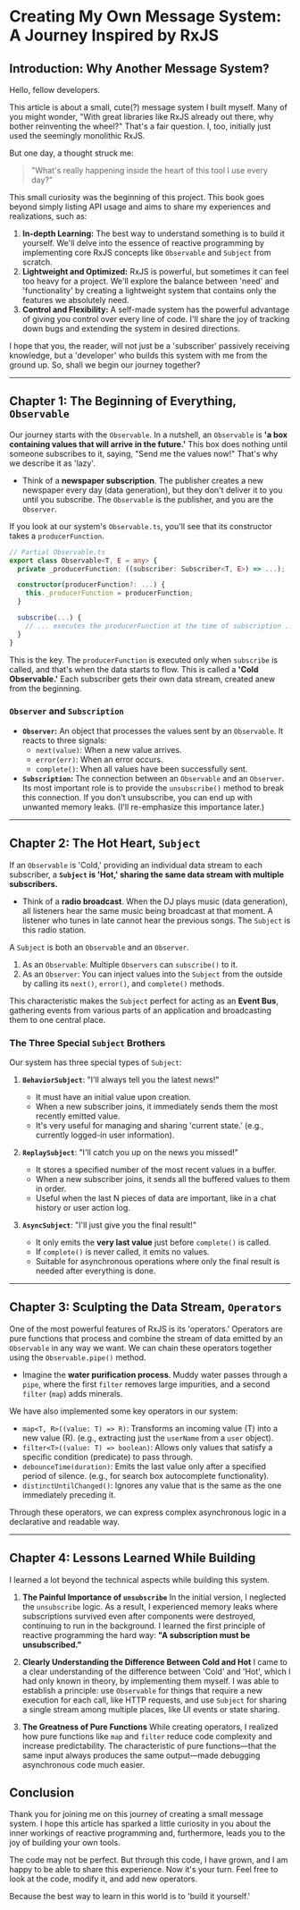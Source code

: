 # Creating My Own Message System: A Journey Inspired by RxJS

## Introduction: Why Another Message System?

Hello, fellow developers.

This article is about a small, cute(?) message system I built myself. Many of you might wonder, "With great libraries like RxJS already out there, why bother reinventing the wheel?" That's a fair question. I, too, initially just used the seemingly monolithic RxJS.

But one day, a thought struck me:

> "What's really happening inside the heart of this tool I use every day?"

This small curiosity was the beginning of this project. This book goes beyond simply listing API usage and aims to share my experiences and realizations, such as:

1.  **In-depth Learning:** The best way to understand something is to build it yourself. We'll delve into the essence of reactive programming by implementing core RxJS concepts like `Observable` and `Subject` from scratch.
2.  **Lightweight and Optimized:** RxJS is powerful, but sometimes it can feel too heavy for a project. We'll explore the balance between 'need' and 'functionality' by creating a lightweight system that contains only the features we absolutely need.
3.  **Control and Flexibility:** A self-made system has the powerful advantage of giving you control over every line of code. I'll share the joy of tracking down bugs and extending the system in desired directions.

I hope that you, the reader, will not just be a 'subscriber' passively receiving knowledge, but a 'developer' who builds this system with me from the ground up. So, shall we begin our journey together?

---

## Chapter 1: The Beginning of Everything, `Observable`

Our journey starts with the `Observable`. In a nutshell, an `Observable` is **'a box containing values that will arrive in the future.'** This box does nothing until someone subscribes to it, saying, "Send me the values now!" That's why we describe it as 'lazy'.

-   Think of a **newspaper subscription**. The publisher creates a new newspaper every day (data generation), but they don't deliver it to you until you subscribe. The `Observable` is the publisher, and you are the `Observer`.

If you look at our system's `Observable.ts`, you'll see that its constructor takes a `producerFunction`.

```typescript
// Partial Observable.ts
export class Observable<T, E = any> {
  private _producerFunction: ((subscriber: Subscriber<T, E>) => ...);

  constructor(producerFunction?: ...) {
    this._producerFunction = producerFunction;
  }

  subscribe(...) {
    // ... executes the producerFunction at the time of subscription ...
  }
}
```

This is the key. The `producerFunction` is executed only when `subscribe` is called, and that's when the data starts to flow. This is called a **'Cold Observable.'** Each subscriber gets their own data stream, created anew from the beginning.

### `Observer` and `Subscription`

-   **`Observer`:** An object that processes the values sent by an `Observable`. It reacts to three signals:
    -   `next(value)`: When a new value arrives.
    -   `error(err)`: When an error occurs.
    -   `complete()`: When all values have been successfully sent.
-   **`Subscription`:** The connection between an `Observable` and an `Observer`. Its most important role is to provide the `unsubscribe()` method to break this connection. If you don't unsubscribe, you can end up with unwanted memory leaks. (I'll re-emphasize this importance later.)

---

## Chapter 2: The Hot Heart, `Subject`

If an `Observable` is 'Cold,' providing an individual data stream to each subscriber, a **`Subject` is 'Hot,' sharing the same data stream with multiple subscribers.**

-   Think of a **radio broadcast**. When the DJ plays music (data generation), all listeners hear the same music being broadcast at that moment. A listener who tunes in late cannot hear the previous songs. The `Subject` is this radio station.

A `Subject` is both an `Observable` and an `Observer`.

1.  As an `Observable`: Multiple `Observers` can `subscribe()` to it.
2.  As an `Observer`: You can inject values into the `Subject` from the outside by calling its `next()`, `error()`, and `complete()` methods.

This characteristic makes the `Subject` perfect for acting as an **Event Bus**, gathering events from various parts of an application and broadcasting them to one central place.

### The Three Special `Subject` Brothers

Our system has three special types of `Subject`:

1.  **`BehaviorSubject`**: "I'll always tell you the latest news!"
    -   It must have an initial value upon creation.
    -   When a new subscriber joins, it immediately sends them the most recently emitted value.
    -   It's very useful for managing and sharing 'current state.' (e.g., currently logged-in user information).

2.  **`ReplaySubject`**: "I'll catch you up on the news you missed!"
    -   It stores a specified number of the most recent values in a buffer.
    -   When a new subscriber joins, it sends all the buffered values to them in order.
    -   Useful when the last N pieces of data are important, like in a chat history or user action log.

3.  **`AsyncSubject`**: "I'll just give you the final result!"
    -   It only emits the **very last value** just before `complete()` is called.
    -   If `complete()` is never called, it emits no values.
    -   Suitable for asynchronous operations where only the final result is needed after everything is done.

---

## Chapter 3: Sculpting the Data Stream, `Operators`

One of the most powerful features of RxJS is its 'operators.' Operators are pure functions that process and combine the stream of data emitted by an `Observable` in any way we want. We can chain these operators together using the `Observable.pipe()` method.

-   Imagine the **water purification process**. Muddy water passes through a `pipe`, where the first `filter` removes large impurities, and a second `filter` (`map`) adds minerals.

We have also implemented some key operators in our system:

-   `map<T, R>((value: T) => R)`: Transforms an incoming value (T) into a new value (R). (e.g., extracting just the `userName` from a `user` object).
-   `filter<T>((value: T) => boolean)`: Allows only values that satisfy a specific condition (predicate) to pass through.
-   `debounceTime(duration)`: Emits the last value only after a specified period of silence. (e.g., for search box autocomplete functionality).
-   `distinctUntilChanged()`: Ignores any value that is the same as the one immediately preceding it.

Through these operators, we can express complex asynchronous logic in a declarative and readable way.

---

## Chapter 4: Lessons Learned While Building

I learned a lot beyond the technical aspects while building this system.

1.  **The Painful Importance of `unsubscribe`**
    In the initial version, I neglected the `unsubscribe` logic. As a result, I experienced memory leaks where subscriptions survived even after components were destroyed, continuing to run in the background. I learned the first principle of reactive programming the hard way: **"A subscription must be unsubscribed."**

2.  **Clearly Understanding the Difference Between Cold and Hot**
    I came to a clear understanding of the difference between 'Cold' and 'Hot', which I had only known in theory, by implementing them myself. I was able to establish a principle: use `Observable` for things that require a new execution for each call, like HTTP requests, and use `Subject` for sharing a single stream among multiple places, like UI events or state sharing.

3.  **The Greatness of Pure Functions**
    While creating operators, I realized how pure functions like `map` and `filter` reduce code complexity and increase predictability. The characteristic of pure functions—that the same input always produces the same output—made debugging asynchronous code much easier.

## Conclusion

Thank you for joining me on this journey of creating a small message system. I hope this article has sparked a little curiosity in you about the inner workings of reactive programming and, furthermore, leads you to the joy of building your own tools.

The code may not be perfect. But through this code, I have grown, and I am happy to be able to share this experience. Now it's your turn. Feel free to look at the code, modify it, and add new operators.

Because the best way to learn in this world is to 'build it yourself.'

